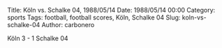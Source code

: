 Title: Köln vs. Schalke 04, 1988/05/14
Date: 1988/05/14 00:00
Category: sports
Tags: football, football scores, Köln, Schalke 04
Slug: koln-vs-schalke-04
Author: carbonero


Köln 3 - 1 Schalke 04
